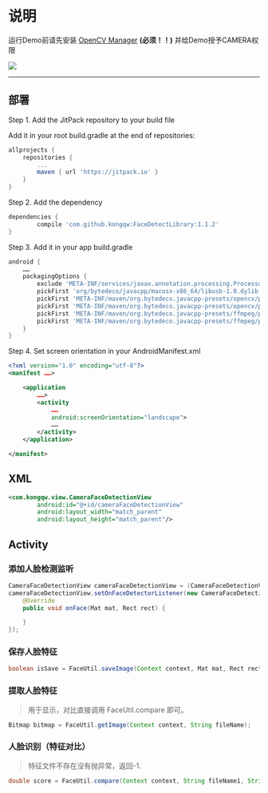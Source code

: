 # 说明

运行Demo前请先安装 [OpenCV Manager](https://github.com/kongqw/KqwFaceDetectionDemo/tree/master/OpenCVManager) **(必须！！)**
并给Demo授予CAMERA权限

[![](https://jitpack.io/v/kongqw/FaceDetectLibrary.svg)](https://jitpack.io/#kongqw/FaceDetectLibrary)


------------

## 部署

Step 1. Add the JitPack repository to your build file

Add it in your root build.gradle at the end of repositories:

``` gradle
allprojects {
    repositories {
        ...
        maven { url 'https://jitpack.io' }
    }
}
```

Step 2. Add the dependency

``` gradle
dependencies {
        compile 'com.github.kongqw:FaceDetectLibrary:1.1.2'
}
```


Step 3. Add it in your app build.gradle

``` gradle
android {
    ……
    packagingOptions {
        exclude 'META-INF/services/javax.annotation.processing.Processor'
        pickFirst 'org/bytedeco/javacpp/macosx-x86_64/libusb-1.0.dylib'
        pickFirst 'META-INF/maven/org.bytedeco.javacpp-presets/opencv/pom.properties'
        pickFirst 'META-INF/maven/org.bytedeco.javacpp-presets/opencv/pom.xml'
        pickFirst 'META-INF/maven/org.bytedeco.javacpp-presets/ffmpeg/pom.properties'
        pickFirst 'META-INF/maven/org.bytedeco.javacpp-presets/ffmpeg/pom.xml'
    }
}
```

Step 4. Set screen orientation in your AndroidManifest.xml
``` xml
<?xml version="1.0" encoding="utf-8"?>
<manifest ……>

    <application
        ……>
        <activity
            ……
            android:screenOrientation="landscape">
            ……
        </activity>
    </application>

</manifest>
```

## XML

``` xml
<com.kongqw.view.CameraFaceDetectionView
        android:id="@+id/cameraFaceDetectionView"
        android:layout_width="match_parent"
        android:layout_height="match_parent"/>
```

## Activity

### 添加人脸检测监听

``` java
CameraFaceDetectionView cameraFaceDetectionView = (CameraFaceDetectionView) findViewById(R.id.cameraFaceDetectionView);
cameraFaceDetectionView.setOnFaceDetectorListener(new CameraFaceDetectionView.OnFaceDetectorListener() {
    @Override
    public void onFace(Mat mat, Rect rect) {

    }
});
```

### 保存人脸特征

``` java
boolean isSave = FaceUtil.saveImage(Context context, Mat mat, Rect rect, String fileName);
```

### 提取人脸特征

> 用于显示，对比直接调用 FaceUtil.compare 即可。

``` java
Bitmap bitmap = FaceUtil.getImage(Context context, String fileName);
```

### 人脸识别（特征对比）

> 特征文件不存在没有抛异常，返回-1.

``` java
double score = FaceUtil.compare(Context context, String fileName1, String fileName2);
```
